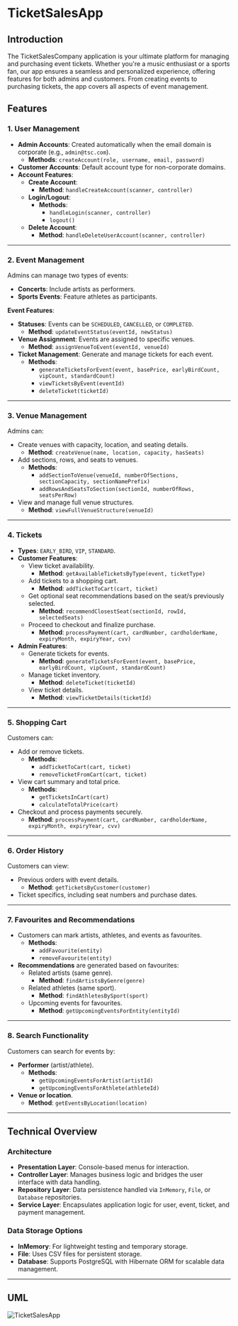 # TicketSalesApp

## Introduction
The TicketSalesCompany application is your ultimate platform for managing and purchasing event tickets. Whether you're a music enthusiast or a sports fan, our app ensures a seamless and personalized experience, offering features for both admins and customers. From creating events to purchasing tickets, the app covers all aspects of event management.

## Features

### 1. User Management
- **Admin Accounts**: Created automatically when the email domain is corporate (e.g., `admin@tsc.com`).
  - **Methods**: `createAccount(role, username, email, password)`
- **Customer Accounts**: Default account type for non-corporate domains.
- **Account Features**:
  - **Create Account**:
    - **Method**: `handleCreateAccount(scanner, controller)`
  - **Login/Logout**:
    - **Methods**: 
      - `handleLogin(scanner, controller)`
      - `logout()`
  - **Delete Account**:
    - **Method**: `handleDeleteUserAccount(scanner, controller)`

---

### 2. Event Management
Admins can manage two types of events:
- **Concerts**: Include artists as performers.
- **Sports Events**: Feature athletes as participants.

**Event Features**:
- **Statuses**: Events can be `SCHEDULED`, `CANCELLED`, or `COMPLETED`.
  - **Method**: `updateEventStatus(eventId, newStatus)`
- **Venue Assignment**: Events are assigned to specific venues.
  - **Method**: `assignVenueToEvent(eventId, venueId)`
- **Ticket Management**: Generate and manage tickets for each event.
  - **Methods**:
    - `generateTicketsForEvent(event, basePrice, earlyBirdCount, vipCount, standardCount)`
    - `viewTicketsByEvent(eventId)`
    - `deleteTicket(ticketId)`

---

### 3. Venue Management
Admins can:
- Create venues with capacity, location, and seating details.
  - **Method**: `createVenue(name, location, capacity, hasSeats)`
- Add sections, rows, and seats to venues.
  - **Methods**:
    - `addSectionToVenue(venueId, numberOfSections, sectionCapacity, sectionNamePrefix)`
    - `addRowsAndSeatsToSection(sectionId, numberOfRows, seatsPerRow)`
- View and manage full venue structures.
  - **Method**: `viewFullVenueStructure(venueId)`

---

### 4. Tickets
- **Types**: `EARLY_BIRD`, `VIP`, `STANDARD`.
- **Customer Features**:
  - View ticket availability.
    - **Method**: `getAvailableTicketsByType(event, ticketType)`
  - Add tickets to a shopping cart.
    - **Method**: `addTicketToCart(cart, ticket)`
  - Get optional seat recommendations based on the seat/s previously selected.
    - **Method**: `recommendClosestSeat(sectionId, rowId, selectedSeats)`
  - Proceed to checkout and finalize purchase.
    - **Method**: `processPayment(cart, cardNumber, cardholderName, expiryMonth, expiryYear, cvv)`
- **Admin Features**:
  - Generate tickets for events.
    - **Method**: `generateTicketsForEvent(event, basePrice, earlyBirdCount, vipCount, standardCount)`
  - Manage ticket inventory.
    - **Method**: `deleteTicket(ticketId)`
  - View ticket details.
    - **Method**: `viewTicketDetails(ticketId)`

---

### 5. Shopping Cart
Customers can:
- Add or remove tickets.
  - **Methods**:
    - `addTicketToCart(cart, ticket)`
    - `removeTicketFromCart(cart, ticket)`
- View cart summary and total price.
  - **Methods**:
    - `getTicketsInCart(cart)`
    - `calculateTotalPrice(cart)`
- Checkout and process payments securely.
  - **Method**: `processPayment(cart, cardNumber, cardholderName, expiryMonth, expiryYear, cvv)`

---

### 6. Order History
Customers can view:
- Previous orders with event details.
  - **Method**: `getTicketsByCustomer(customer)`
- Ticket specifics, including seat numbers and purchase dates.

---

### 7. Favourites and Recommendations
- Customers can mark artists, athletes, and events as favourites.
  - **Methods**:
    - `addFavourite(entity)`
    - `removeFavourite(entity)`
- **Recommendations** are generated based on favourites:
  - Related artists (same genre).
    - **Method**: `findArtistsByGenre(genre)`
  - Related athletes (same sport).
    - **Method**: `findAthletesBySport(sport)`
  - Upcoming events for favourites.
    - **Method**: `getUpcomingEventsForEntity(entityId)`

---

### 8. Search Functionality
Customers can search for events by:
- **Performer** (artist/athlete).
  - **Methods**:
    - `getUpcomingEventsForArtist(artistId)`
    - `getUpcomingEventsForAthlete(athleteId)`
- **Venue or location**.
  - **Method**: `getEventsByLocation(location)`

---

## Technical Overview

### Architecture
- **Presentation Layer**: Console-based menus for interaction.
- **Controller Layer**: Manages business logic and bridges the user interface with data handling.
- **Repository Layer**: Data persistence handled via `InMemory`, `File`, or `Database` repositories.
- **Service Layer**: Encapsulates application logic for user, event, ticket, and payment management.

### Data Storage Options
- **InMemory**: For lightweight testing and temporary storage.
- **File**: Uses CSV files for persistent storage.
- **Database**: Supports PostgreSQL with Hibernate ORM for scalable data management.

---

## UML
![TicketSalesApp](https://github.com/user-attachments/assets/4cd99ddd-c14a-4168-ad74-998a19f9391f)

